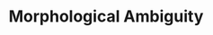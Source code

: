 ---
word: "true"

types: "word"

title: "Morphological Ambiguity"

categories: ['']

tags: ['Morphological', 'Ambiguity']

arabic: 'الالتباس الصرفي'

arexps: []

enwords: ['Morphological Ambiguity']

enexps: []

arlexicons: 'ل'

enlexicons: 'M'

authors: ['Ruqayya Roshdy']

translators: ['']

citations: 'مقدمة في حوسبة اللغة العربية'

sources: 'مركز الملك عبدالله بن عبدالعزيز الدولي لخدمة اللغة العربية'

slug: ""
---
